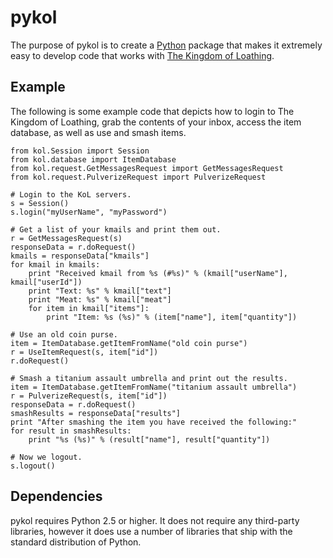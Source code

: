 pykol
=====

The purpose of pykol is to create a [Python](http://www.python.org/)
package that makes it extremely easy to develop code that works with 
[The Kingdom of Loathing](http://www.kingdomofloathing.com). 

Example
-------
The following is some example code that depicts how to login to The Kingdom
of Loathing, grab the contents of your inbox, access the item database, as
well as use and smash items.

	from kol.Session import Session
	from kol.database import ItemDatabase
	from kol.request.GetMessagesRequest import GetMessagesRequest
	from kol.request.PulverizeRequest import PulverizeRequest
	
	# Login to the KoL servers.
	s = Session()
	s.login("myUserName", "myPassword")
	
	# Get a list of your kmails and print them out.
	r = GetMessagesRequest(s)
	responseData = r.doRequest()
	kmails = responseData["kmails"]
	for kmail in kmails:
		print "Received kmail from %s (#%s)" % (kmail["userName"], kmail["userId"])
		print "Text: %s" % kmail["text"]
		print "Meat: %s" % kmail["meat"]
		for item in kmail["items"]:
			print "Item: %s (%s)" % (item["name"], item["quantity"])
	
	# Use an old coin purse.
	item = ItemDatabase.getItemFromName("old coin purse")
	r = UseItemRequest(s, item["id"])
	r.doRequest()
	
	# Smash a titanium assault umbrella and print out the results.
	item = ItemDatabase.getItemFromName("titanium assault umbrella")
	r = PulverizeRequest(s, item["id"])
	responseData = r.doRequest()
	smashResults = responseData["results"]
	print "After smashing the item you have received the following:"
	for result in smashResults:
		print "%s (%s)" % (result["name"], result["quantity"])
	
	# Now we logout.
	s.logout()

Dependencies
------------
pykol requires Python 2.5 or higher. It does not require any third-party
libraries, however it does use a number of libraries that ship with the
standard distribution of Python.
